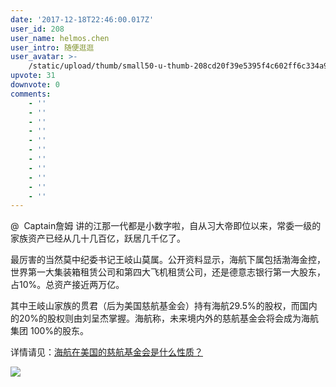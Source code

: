 ```yaml
---
date: '2017-12-18T22:46:00.017Z'
user_id: 208
user_name: helmos.chen
user_intro: 随便逛逛
user_avatar: >-
    /static/upload/thumb/small50-u-thumb-208cd20f39e5395f4c602ff6c334a93555cf2b554db.png
upvote: 31
downvote: 0
comments:
    - ''
    - ''
    - ''
    - ''
    - ''
    - ''
    - ''
    - ''
    - ''
    - ''
    - ''
---
```


@  Captain詹姆 讲的江那一代都是小数字啦，自从习大帝即位以来，常委一级的家族资产已经从几十几百亿，跃居几千亿了。

最厉害的当然莫中纪委书记王岐山莫属。公开资料显示，海航下属包括渤海金控，世界第一大集装箱租赁公司和第四大飞机租赁公司，还是德意志银行第一大股东，占10%。总资产接近两万亿。

其中王岐山家族的贯君（后为美国慈航基金会）持有海航29.5%的股权，而国内的20%的股权则由刘呈杰掌握。海航称，未来境内外的慈航基金会将会成为海航集团 100%的股东。

详情请见：[海航在美国的慈航基金会是什么性质？](https://web.archive.org:443/web/20180327220642/https://pin-cong.com/p/1299/)

  

![](https://web.archive.org:443/web/20180327220642im_/https://pincimg.com/posts/16684/3f5a4f83c027580c5b56b9771a89c975.jpg)
